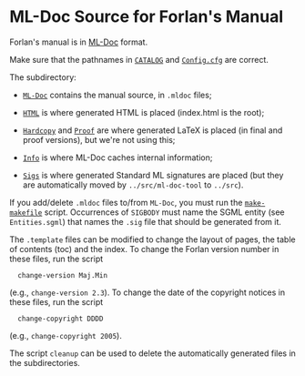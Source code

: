 ML-Doc Source for Forlan's Manual
=======================================================================

Forlan's manual is in
[ML-Doc](https://people.cs.uchicago.edu/~jhr/tools/ml-doc.html)
format.

Make sure that the pathnames in [`CATALOG`](CATALOG) and
[`Config.cfg`](Config.cfg) are correct.

The subdirectory:

* [`ML-Doc`](ML-Doc) contains the manual source, in `.mldoc` files;

* [`HTML`](HTML) is where generated HTML is placed (index.html is the
  root);

* [`Hardcopy`](Hardcopy) and [`Proof`](Proof) are where generated
    LaTeX is placed (in final and proof versions), but we're not using
    this;

* [`Info`](Info) is where ML-Doc caches internal information;

* [`Sigs`](Sigs) is where generated Standard ML signatures are placed
    (but they are automatically moved by `../src/ml-doc-tool` to
    `../src`).

If you add/delete `.mldoc` files to/from `ML-Doc`, you must run the
[`make-makefile`](make-makefile) script.  Occurrences of `SIGBODY`
must name the SGML entity (see `Entities.sgml`) that names the `.sig`
file that should be generated from it.

The `.template` files can be modified to change the layout of pages, the
table of contents (toc) and the index.  To change the Forlan version
number in these files, run the script

```
  change-version Maj.Min
```

(e.g., `change-version 2.3`).  To change the date of the copyright
notices in these files, run the script

```
  change-copyright DDDD
```

(e.g., `change-copyright 2005`).

The script `cleanup` can be used to delete the automatically generated
files in the subdirectories.
